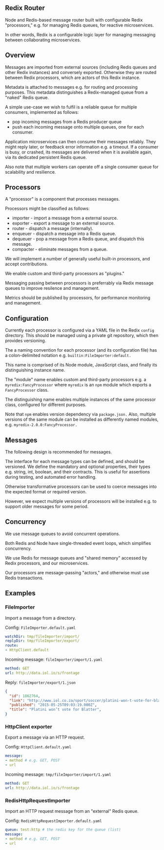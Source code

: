 
## Redix Router

Node and Redis-based message router built with configurable Redix "processors," e.g. for managing Redis queues, for reactive microservices.

In other words, Redix is a configurable logic layer for managing messaging between collaborating microservices.


## Overview

Messages are imported from external sources (including Redis queues and other Redix instances) and conversely exported. Otherwise they are routed between Redix processors, which are actors of this Redix instance.

Metadata is attached to messages e.g. for routing and processing purposes. This metadata distinguishes a Redix-managed queue from a "naked" Redis queue.

A simple use-case we wish to fulfil is a reliable queue for multiple consumers, implemented as follows:
- pop incoming messages from a Redis producer queue
- push each incoming message onto multiple queues, one for each consumer.

Application microservices can then consume their messages reliably. They might reply later, or feedback error information e.g. a timeout. If a consumer is busy, or crashed, its messages are delivered when it is available again, via its dedicated persistent Redis queue.

Also note that multiple workers can operate off a single consumer queue for scalability and resilience.


## Processors

A "processor" is a component that processes messages.

Processors might be classified as follows:
- importer - import a message from a external source.
- exporter - export a message to an external source.
- router - dispatch a message (internally).
- enqueuer - dispatch a message into a Redis queue.
- dequeuer - pop a message from a Redis queue, and dispatch this message.
- compacter - eliminate messages from a queue.

We will implement a number of generally useful built-in processors, and accept contributions.

We enable custom and third-party processors as "plugins."

Messaging passing between processors is preferrably via Redix message queues to improve resilence and management.

Metrics should be published by processors, for performance monitoring and management.


## Configuration

Currently each processor is configured via a YAML file in the Redix `config` directory. This should be managed using a private git repository, which then provides versioning.

The a naming convention for each processor (and its configuration file) has a colon-delimited notation e.g. `builtin:FileImporter:default.`

This name is comprised of its Node module, JavaScript class, and finally its distinguishing instance name.

The "module" name enables custom and third-party processors e.g. a `myredix:FancyProcessor` where `myredix` is an `npm` module which exports a `FancyProcessor` class.

The distinguishing name enables multiple instances of the same processor class, configured for different purposes.

Note that `npm` enables version dependency via `package.json.` Also, multiple versions of the same module can be installed as differently named modules, e.g. `myredix-2.0.0:FancyProcessor.`


## Messages

The following design is recommended for messages.

The interface for each message types can be defined, and should be versioned. We define the mandatory and optional properties, their types e.g. string, int, boolean, and their contracts. This is useful for assertions during testing, and automated error handling.

Otherwise transformative processors can be used to coerce messages into the expected format or required version.

However, we expect multiple versions of processors will be installed e.g. to support older messages for some period.


## Concurrency

We use message queues to avoid concurrent operations.

Both Redis and Node have single-threaded event loops, which simplifies concurrency.

We use Redis for message queues and "shared memory" accessed by Redix processors, and our microservices.

Our processors are message-passing "actors," and otherwise must use Redis transactions.


## Examples

### FileImporter

Import a message from a directory.

Config: `FileImporter.default.yaml`
```yaml
watchDir: tmp/fileImporter/import/
replyDir: tmp/fileImporter/export/
route:
- HttpClient.default
```

Incoming message: `fileImporter/import/1.yaml`
```yaml
method: GET
url: http://data.iol.io/s/frontage
```

Reply: `fileImporter/export/1.json`
```json
{
  "id": 1862764,
  "link": "http://www.iol.co.za/sport/soccer/platini-won-t-vote-for-blatter",
  "published": "2015-05-25T09:03:19.000Z",
  "title": "Platini won’t vote for Blatter",
}
```

### HttpClient exporter

Export a message via an HTTP request.

Config: `HttpClient.default.yaml`
```yaml
message:
- method # e.g. GET, POST
- url
```

Incoming message: `tmp/fileImporter/import/1.yaml`
```yaml
method: GET
url: http://data.iol.io/s/frontage
```

### RedisHttpRequestImporter

Import an HTTP request message from an "external" Redis queue.

Config: `RedisHttpRequestImporter.default.yaml`
```yaml
queue: test:http # the redis key for the queue (list)
message:
- method # e.g. GET, POST
- url
```
